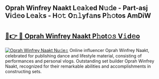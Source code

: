 ## Oprah Winfrey Naakt L𝚎a𝚔ed N𝚞𝚍e - Part-asj Vi𝚍𝚎o L𝚎a𝚔s - H𝚘𝚝 O𝚗𝚕yf𝚊ns P𝚑𝚘tos AmDiW

# <h2><a href="http://kfb015i.oniu.top/?m=Oprah+Winfrey+Naakt">🔗👉 🔴 Oprah Winfrey Naakt P𝚑ot𝚘𝚜 V𝚒d𝚎o</a></h2>

[![Oprah Winfrey Naakt Nu𝚍e𝚜](https://i.imgur.com/0qMVB7G.gif)](http://kfb015i.oniu.top/?m=Oprah+Winfrey+Naakt)
Online influencer Oprah Winfrey Naakt, celebrated for publishing dance and lifestyle material, consisting of performances and personal vlogs. Outstanding set builder Oprah Winfrey Naakt, recognized for their remarkable abilities and accomplishments in constructing sets.  
